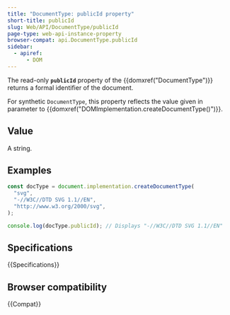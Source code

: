 ```yaml
---
title: "DocumentType: publicId property"
short-title: publicId
slug: Web/API/DocumentType/publicId
page-type: web-api-instance-property
browser-compat: api.DocumentType.publicId
sidebar:
  - apiref:
      - DOM
---
```


The read-only **`publicId`** property of the {{domxref("DocumentType")}} returns a formal identifier of the document.

For synthetic `DocumentType`, this property reflects the value given in parameter to {{domxref("DOMImplementation.createDocumentType()")}}.

## Value

A string.

## Examples

```js
const docType = document.implementation.createDocumentType(
  "svg",
  "-//W3C//DTD SVG 1.1//EN",
  "http://www.w3.org/2000/svg",
);

console.log(docType.publicId); // Displays "-//W3C//DTD SVG 1.1//EN"
```

## Specifications

{{Specifications}}

## Browser compatibility

{{Compat}}
